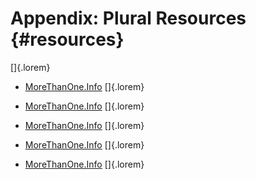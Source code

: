 # Appendix: Plural Resources {#resources}

[]{.lorem}

- [MoreThanOne.Info](https://morethanone.info/) []{.lorem}

- [MoreThanOne.Info](https://morethanone.info/) []{.lorem}

- [MoreThanOne.Info](https://morethanone.info/) []{.lorem}

- [MoreThanOne.Info](https://morethanone.info/) []{.lorem}

- [MoreThanOne.Info](https://morethanone.info/) []{.lorem}

